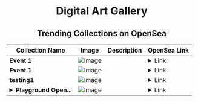 <div align="center">

# Digital Art Gallery

## Trending Collections on OpenSea

| Collection Name                       | Image                                                                                     | Description                       | OpenSea Link                                                                                          |
|---------------------------------------|-------------------------------------------------------------------------------------------|-----------------------------------|--------------------------------------------------------------------------------------------------------|
| **Event 1** | ![Image](https://i.seadn.io/s/raw/files/53fd1f667cffe202f29e629ab3575338.jpg?w=500&auto=format?w=200&auto=format) |  | <details><summary>Link</summary>[Event 1](https://opensea.io/collection/event-1-13495)</details> |
| **Event 1** | ![Image](https://i.seadn.io/s/raw/files/53fd1f667cffe202f29e629ab3575338.jpg?w=500&auto=format?w=200&auto=format) |  | <details><summary>Link</summary>[Event 1](https://opensea.io/collection/event-1-13494)</details> |
| **testing1** | ![Image](https://i.seadn.io/s/raw/files/7bd4b614d7b5398beb0db2bbaa63b25e.jpg?w=500&auto=format?w=200&auto=format) |  | <details><summary>Link</summary>[testing1](https://opensea.io/collection/testing1-5)</details> |
| **<details><summary>Playground Open...</summary>Playground Open Ticketing Ecosystem Event 11543</details>** | ![Image](https://i.seadn.io/s/raw/files/ad4b567b5e819f5eb9dc8588aeb6896f.png?w=500&auto=format?w=200&auto=format) |  | <details><summary>Link</summary>[Playground Open Ticketing Ecosystem Event 11543](https://opensea.io/collection/playground-open-ticketing-ecosystem-event-11543)</details> |

</div>